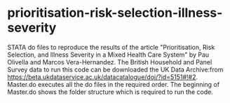 # prioritisation-risk-selection-illness-severity
STATA do files to reproduce the results of the article "Prioritisation, Risk Selection, and Illness Severity in a Mixed Health Care System" by Pau Olivella and Marcos Vera-Hernandez.
The British Household and Panel Survey data to run this code can be downloaded the UK Data Archive:from https://beta.ukdataservice.ac.uk/datacatalogue/doi/?id=5151#!#2.
Master.do executes all the do files in the required order. The beginning of Master.do shows the folder structure which is required to run the code.
